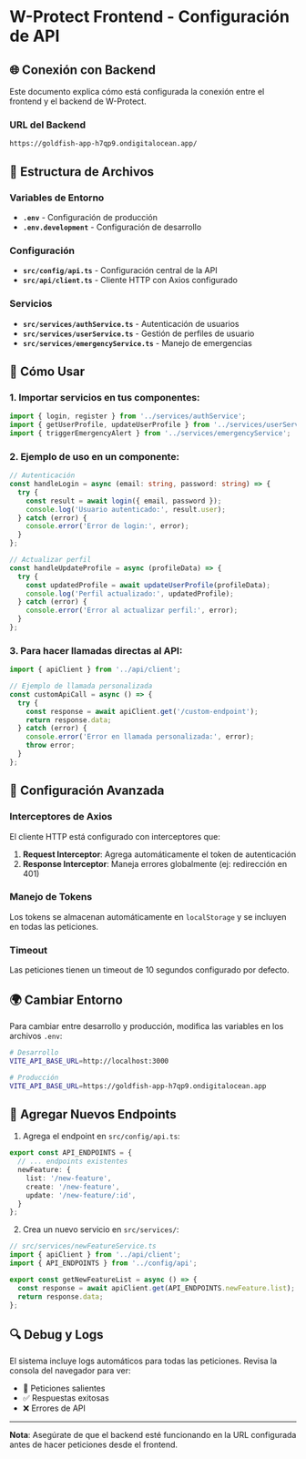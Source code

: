 # W-Protect Frontend - Configuración de API

## 🌐 Conexión con Backend

Este documento explica cómo está configurada la conexión entre el frontend y el backend de W-Protect.

### URL del Backend
```
https://goldfish-app-h7qp9.ondigitalocean.app/
```

## 📁 Estructura de Archivos

### Variables de Entorno
- **`.env`** - Configuración de producción
- **`.env.development`** - Configuración de desarrollo

### Configuración
- **`src/config/api.ts`** - Configuración central de la API
- **`src/api/client.ts`** - Cliente HTTP con Axios configurado

### Servicios
- **`src/services/authService.ts`** - Autenticación de usuarios
- **`src/services/userService.ts`** - Gestión de perfiles de usuario
- **`src/services/emergencyService.ts`** - Manejo de emergencias

## 🚀 Cómo Usar

### 1. Importar servicios en tus componentes:

```typescript
import { login, register } from '../services/authService';
import { getUserProfile, updateUserProfile } from '../services/userService';
import { triggerEmergencyAlert } from '../services/emergencyService';
```

### 2. Ejemplo de uso en un componente:

```typescript
// Autenticación
const handleLogin = async (email: string, password: string) => {
  try {
    const result = await login({ email, password });
    console.log('Usuario autenticado:', result.user);
  } catch (error) {
    console.error('Error de login:', error);
  }
};

// Actualizar perfil
const handleUpdateProfile = async (profileData) => {
  try {
    const updatedProfile = await updateUserProfile(profileData);
    console.log('Perfil actualizado:', updatedProfile);
  } catch (error) {
    console.error('Error al actualizar perfil:', error);
  }
};
```

### 3. Para hacer llamadas directas al API:

```typescript
import { apiClient } from '../api/client';

// Ejemplo de llamada personalizada
const customApiCall = async () => {
  try {
    const response = await apiClient.get('/custom-endpoint');
    return response.data;
  } catch (error) {
    console.error('Error en llamada personalizada:', error);
    throw error;
  }
};
```

## 🔧 Configuración Avanzada

### Interceptores de Axios

El cliente HTTP está configurado con interceptores que:

1. **Request Interceptor**: Agrega automáticamente el token de autenticación
2. **Response Interceptor**: Maneja errores globalmente (ej: redirección en 401)

### Manejo de Tokens

Los tokens se almacenan automáticamente en `localStorage` y se incluyen en todas las peticiones.

### Timeout

Las peticiones tienen un timeout de 10 segundos configurado por defecto.

## 🌍 Cambiar Entorno

Para cambiar entre desarrollo y producción, modifica las variables en los archivos `.env`:

```bash
# Desarrollo
VITE_API_BASE_URL=http://localhost:3000

# Producción  
VITE_API_BASE_URL=https://goldfish-app-h7qp9.ondigitalocean.app
```

## 📝 Agregar Nuevos Endpoints

1. Agrega el endpoint en `src/config/api.ts`:
```typescript
export const API_ENDPOINTS = {
  // ... endpoints existentes
  newFeature: {
    list: '/new-feature',
    create: '/new-feature',
    update: '/new-feature/:id',
  }
};
```

2. Crea un nuevo servicio en `src/services/`:
```typescript
// src/services/newFeatureService.ts
import { apiClient } from '../api/client';
import { API_ENDPOINTS } from '../config/api';

export const getNewFeatureList = async () => {
  const response = await apiClient.get(API_ENDPOINTS.newFeature.list);
  return response.data;
};
```

## 🔍 Debug y Logs

El sistema incluye logs automáticos para todas las peticiones. Revisa la consola del navegador para ver:
- 🚀 Peticiones salientes
- ✅ Respuestas exitosas  
- ❌ Errores de API

---

**Nota**: Asegúrate de que el backend esté funcionando en la URL configurada antes de hacer peticiones desde el frontend.
